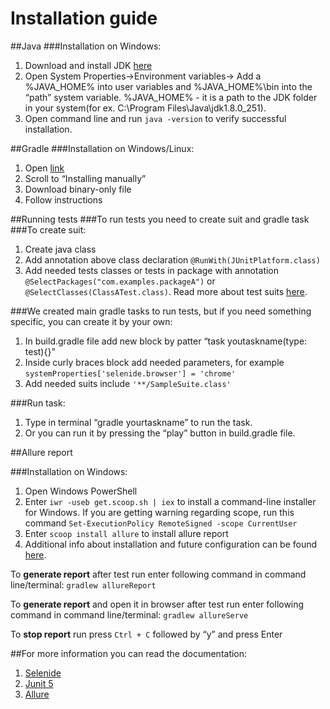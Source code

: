 # Installation guide
##Java
###Installation on Windows:
1. Download and install JDK [here](https://www.oracle.com/java/technologies/javase/javase-jdk8-downloads.html)
1. Open System Properties->Environment variables-> Add a %JAVA_HOME% into user variables and  %JAVA_HOME%\bin into the “path” system variable. %JAVA_HOME% - it is a path to the JDK folder in your system(for ex. C:\Program Files\Java\jdk1.8.0_251). 
1. Open command line and run `java -version` to verify successful installation. 


##Gradle
###Installation on Windows/Linux:
1. Open [link](https://gradle.org/install/)
1. Scroll to “Installing manually”
1. Download binary-only file
1. Follow instructions

##Running tests
###To run tests you need to create suit and gradle task
###To create suit:
1. Create java class
1. Add annotation above class declaration `@RunWith(JUnitPlatform.class)`
1. Add needed tests classes or tests in package with annotation `@SelectPackages("com.examples.packageA")` or 
`@SelectClasses(ClassATest.class)`. Read more about test suits [here](https://howtodoinjava.com/junit5/junit5-test-suites-examples/).

###We created main gradle tasks to run tests, but if you need something specific, you can create it by your own:
1. In build.gradle file add new block by patter “task youtaskname(type: test){}”
1. Inside curly braces block add needed parameters, for example `systemProperties['selenide.browser'] = 'chrome'`
1. Add needed suits include `'**/SampleSuite.class'`

###Run task:
1. Type in terminal “gradle yourtaskname” to run the task.
1. Or you can run it by pressing the “play” button in build.gradle file.

##Allure report
 
###Installation on Windows:
1. Open Windows PowerShell
1. Enter `iwr -useb get.scoop.sh | iex` to install a command-line installer for Windows. If you are getting warning regarding scope, run this command
`Set-ExecutionPolicy RemoteSigned -scope CurrentUser`
1. Enter `scoop install allure` to install allure report
1. Additional info about installation and future configuration can be found [here](https://docs.qameta.io/allure/).

To **generate report** after test run enter following command in command line/terminal:
 `gradlew allureReport`

To **generate report** and open it in browser after test run enter following command in command line/terminal:
 `gradlew allureServe`

To **stop report** run press `Ctrl + C`  followed by “y” and press Enter


##For more information you can read the documentation:
1. [Selenide](https://selenide.org/documentation.html)
1. [Junit 5](https://junit.org/junit5/docs/current/user-guide/)
1. [Allure](https://docs.qameta.io/allure/)
